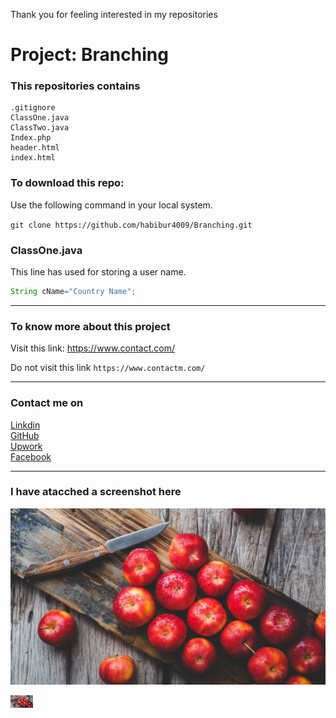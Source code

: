 Thank you for feeling interested in my repositories

# Project: Branching

### This repositories contains

```
.gitignore
ClassOne.java
ClassTwo.java
Index.php
header.html
index.html
```

### To download this repo:
Use the following command in your local system.

``git clone https://github.com/habibur4009/Branching.git``

### ClassOne.java
This line has used for storing a user name.

```java
String cName="Country Name";
```

---

### To know more about this project

Visit this link: https://www.contact.com/


Do not visit this link `https://www.contactm.com/`

---

### Contact me on

[Linkdin]  
[GitHub]  
[Upwork]  
[Facebook]

[Linkdin]: https://linkdin.com
[GitHub]: https://github.com
[Upwork]: https://upwork.com
[Facebook]: https://facebook.com
---

### I have atacched a screenshot here

![apple](./Photo/apple.jpg)

<img src="./Photo/apple.jpg" height="20px" alt="Apple" >